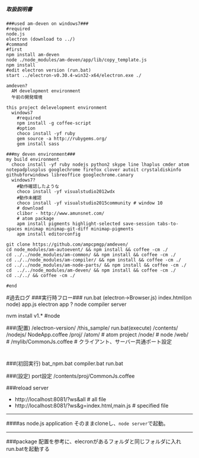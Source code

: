 ##### 取扱説明書
```coffee-script
###used am-deven on windows7###
#required
node.js
electron (download to ../)
#command
#first
npm install am-deven
node ./node_modules/am-deven/app/lib/copy_template.js
npm install
#edit electron version (run.bat)
start ../electron-v0.30.4-win32-x64/electron.exe ./

amdeven?
  AM development environment
  午前の開発環境

this project delevelopment environment
  windows7
    #required
    npm install -g coffee-script
    #option
    choco install -yf ruby
    gem source -a http://rubygems.org/
    gem install sass

###my deven environment###
my build environment
  choco install -yf ruby nodejs python2 skype line lhaplus cmder atom notepadplusplus googlechrome firefox clover autoit crystaldiskinfo githubforwindows libreoffice googlechrome.canary
  windows7?
    #動作確認したような
    choco install -yf visualstudio2012wdx
    #動作未確認
    choco install -yf visualstudio2015community # window 10
    # download
    clibor - http://www.amunsnet.com/
    # atom package
    apm install pigments highlight-selected save-session tabs-to-spaces minimap minimap-git-diff minimap-pigments
    apm install editorconfig

git clone https://github.com/ampcpmgp/amdeven/
cd node_modules/am-autoevent/ && npm install && coffee -cm ./
cd ../../node_modules/am-common/ && npm install && coffee -cm ./
cd ../../node_modules/am-compiler/ && npm install && coffee -cm ./
cd ../../node_modules/am-node-parts/ && npm install && coffee -cm ./
cd  ../../node_modules/am-deven/ && npm install && coffee -cm ./
cd ../../ && coffee -cm ./

#end
```
#過去ログ
###実行時フロー###
  run.bat (electron->Browser.js)
  index.html(on node)
    app.js
      electron app
        ?
      node
        compiler
        server

  nvm install v1.* #node

###(配置)
  /electron-version/
  /this_sample/
    run.bat(execute)
    /contents/
      /nodejs/
        NodeApp.coffee
      /proj/
        /atom/ # atom project
        /node/ # node
        /web/ #
          /mylib/CommonJs.coffee # クライアント、サーバー共通ポート設定
#

###(初回実行)
  bat_npm.bat
  compiler.bat
  run.bat

###(設定)
port設定
  /contents/proj/CommonJs.coffee


###reload server
* http://localhost:8081/?ws&all # all file
* http://localhost:8081/?ws&g=index.html,main.js # specified file

---
####as node.js application
そのままcloneし、`node server`で起動。


---
###package
配置を参考に、elecronがあるフォルダと同じフォルダに入れrun.batを起動する
